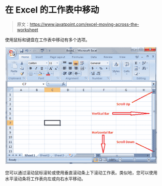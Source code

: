 # 在 Excel 的工作表中移动

> 原文：<https://www.javatpoint.com/excel-moving-across-the-worksheet>

使用鼠标和键盘在工作表中移动有多个选项。

![Moving across worksheet in Excel](img/c9e6e6178f052817644392aa1e4fe092.png)

您可以通过滚动鼠标滚轮或使用垂直滚动条上下滚动工作表。类似地，您可以使用水平滚动条将工作表向左或向右水平移动。